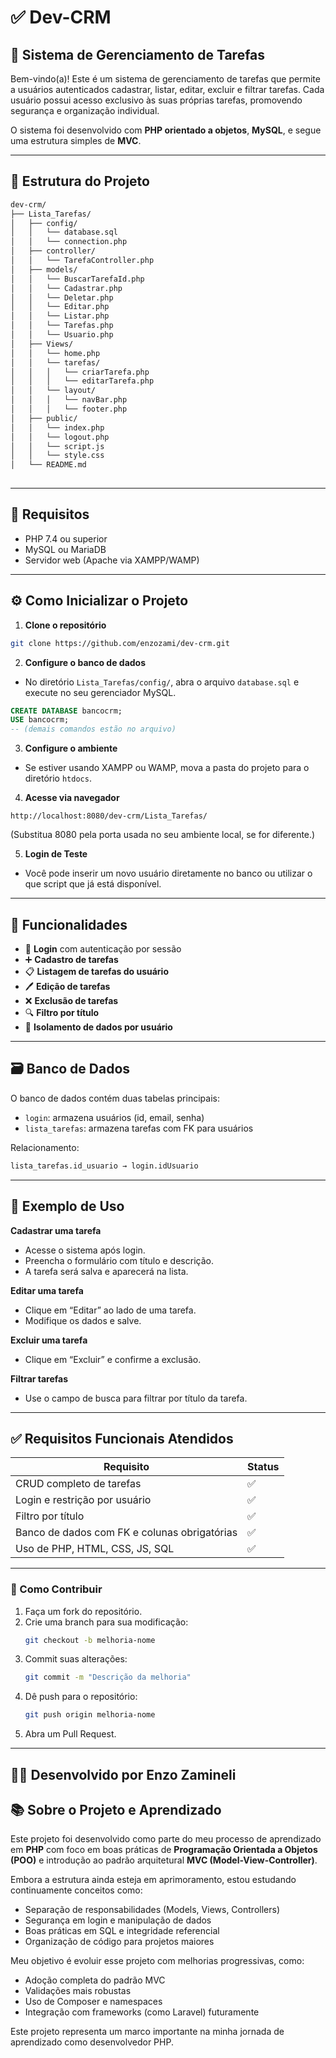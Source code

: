 # ✅ Dev-CRM
## 🔐 Sistema de Gerenciamento de Tarefas

Bem-vindo(a)! Este é um sistema de gerenciamento de tarefas que permite a usuários autenticados cadastrar, listar, editar, excluir e filtrar tarefas. Cada usuário possui acesso exclusivo às suas próprias tarefas, promovendo segurança e organização individual.

O sistema foi desenvolvido com **PHP orientado a objetos**, **MySQL**, e segue uma estrutura simples de **MVC**.

---

## 📁 Estrutura do Projeto

```bash
dev-crm/
├── Lista_Tarefas/
│   ├── config/
│   │   └── database.sql    
│   │   └── connection.php
│   ├── controller/         
│   │   └── TarefaController.php
│   ├── models/
│   │   └── BuscarTarefaId.php    
│   │   └── Cadastrar.php   
│   │   └── Deletar.php    
│   │   └── Editar.php
│   │   └── Listar.php    
│   │   └── Tarefas.php
│   │   └── Usuario.php          
│   ├── Views/
│   │   └── home.php    
│   │   └── tarefas/
│   │   │   └── criarTarefa.php    
│   │   │   └── editarTarefa.php    
│   │   └── layout/
│   │   │   └── navBar.php    
│   │   │   └── footer.php              
│   ├── public/
│   │   └── index.php    
│   │   └── logout.php   
│   │   └── script.js    
│   │   └── style.css        
│   └── README.md
         
```

---

## 🧾 Requisitos

- PHP 7.4 ou superior
- MySQL ou MariaDB
- Servidor web (Apache via XAMPP/WAMP)

---

## ⚙️ Como Inicializar o Projeto

1. **Clone o repositório**

```bash
git clone https://github.com/enzozami/dev-crm.git
```

2. **Configure o banco de dados**

- No diretório `Lista_Tarefas/config/`, abra o arquivo `database.sql` e execute no seu gerenciador MySQL.

```sql
CREATE DATABASE bancocrm;
USE bancocrm;
-- (demais comandos estão no arquivo)
```

3. **Configure o ambiente**

- Se estiver usando XAMPP ou WAMP, mova a pasta do projeto para o diretório `htdocs`.

4. **Acesse via navegador**

```
http://localhost:8080/dev-crm/Lista_Tarefas/
```
(Substitua 8080 pela porta usada no seu ambiente local, se for diferente.)

5. **Login de Teste**

- Você pode inserir um novo usuário diretamente no banco ou utilizar o que script que já está disponível.

---

## 📌 Funcionalidades

- 🔐 **Login** com autenticação por sessão
- ➕ **Cadastro de tarefas**
- 📋 **Listagem de tarefas do usuário**
- 🖊️ **Edição de tarefas**
- ❌ **Exclusão de tarefas**
- 🔍 **Filtro por título**
- 👤 **Isolamento de dados por usuário**

---

## 🗃️ Banco de Dados

O banco de dados contém duas tabelas principais:

- `login`: armazena usuários (id, email, senha)
- `lista_tarefas`: armazena tarefas com FK para usuários

Relacionamento:
```sql
lista_tarefas.id_usuario → login.idUsuario
```

---

## 🧪 Exemplo de Uso

**Cadastrar uma tarefa**

- Acesse o sistema após login.
- Preencha o formulário com título e descrição.
- A tarefa será salva e aparecerá na lista.

**Editar uma tarefa**

- Clique em “Editar” ao lado de uma tarefa.
- Modifique os dados e salve.

**Excluir uma tarefa**

- Clique em “Excluir” e confirme a exclusão.

**Filtrar tarefas**

- Use o campo de busca para filtrar por título da tarefa.

---

## ✅ Requisitos Funcionais Atendidos

| Requisito                                        | Status |
|--------------------------------------------------|--------|
| CRUD completo de tarefas                         | ✅     |
| Login e restrição por usuário                    | ✅     |
| Filtro por título                                | ✅     |
| Banco de dados com FK e colunas obrigatórias     | ✅     |
| Uso de PHP, HTML, CSS, JS, SQL                   | ✅     |

---

### 🤝 Como Contribuir

1. Faça um fork do repositório.
2. Crie uma branch para sua modificação:
   ```bash
   git checkout -b melhoria-nome
   ```
3. Commit suas alterações:
   ```bash
   git commit -m "Descrição da melhoria"
   ```
4. Dê push para o repositório:
   ```bash
   git push origin melhoria-nome
   ```
5. Abra um Pull Request.

---

## 👨‍💻 Desenvolvido por Enzo Zamineli

## 📚 Sobre o Projeto e Aprendizado

Este projeto foi desenvolvido como parte do meu processo de aprendizado em **PHP** com foco em boas práticas de **Programação Orientada a Objetos (POO)** e introdução ao padrão arquitetural **MVC (Model-View-Controller)**.

Embora a estrutura ainda esteja em aprimoramento, estou estudando continuamente conceitos como:

- Separação de responsabilidades (Models, Views, Controllers)
- Segurança em login e manipulação de dados
- Boas práticas em SQL e integridade referencial
- Organização de código para projetos maiores

Meu objetivo é evoluir esse projeto com melhorias progressivas, como:

- Adoção completa do padrão MVC
- Validações mais robustas
- Uso de Composer e namespaces
- Integração com frameworks (como Laravel) futuramente

Este projeto representa um marco importante na minha jornada de aprendizado como desenvolvedor PHP.